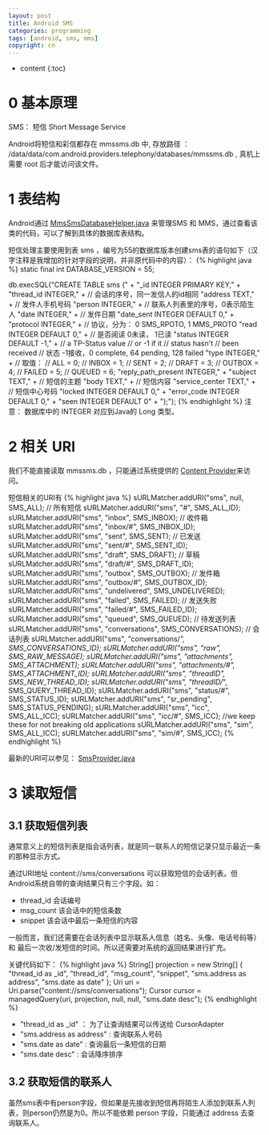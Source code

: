 ```yaml
---
layout: post
title: Android SMS
categories: programming
tags: [android, sms, mms]
copyright: cn
---
```


* content
{:toc}

# 0 基本原理

SMS： 短信 Short Message Service

Android将短信和彩信都存在 mmssms.db 中, 存放路径 ： /data/data/com.android.providers.telephony/databases/mmssms.db , 真机上需要 root 后才能访问该文件。


# 1 表结构

Android通过 [MmsSmsDatabaseHelper.java][] 来管理SMS 和 MMS，通过查看该类的代码，可以了解到具体的数据库表结构。

短信处理主要使用到表 sms ，编号为55的数据库版本创建sms表的语句如下（汉字注释是我增加的针对字段的说明，并非原代码中的内容）：
{% highlight java %}
static final int DATABASE_VERSION = 55;
 
db.execSQL("CREATE TABLE sms (" +
           "_id INTEGER PRIMARY KEY," +
           "thread_id INTEGER," +   // 会话的序号，同一发信人的id相同
           "address TEXT," +     // 发件人手机号码
           "person INTEGER," +   // 联系人列表里的序号，0表示陌生人
           "date INTEGER," +     // 发件日期
           "date_sent INTEGER DEFAULT 0," +
           "protocol INTEGER," +  // 协议，分为： 0 SMS_RPOTO, 1 MMS_PROTO
           "read INTEGER DEFAULT 0," +  // 是否阅读 0未读， 1已读
           "status INTEGER DEFAULT -1," + // a TP-Status value
                                          // or -1 if it
                                          // status hasn't
                                          // been received
                                          // 状态 -1接收，0 complete, 64 pending, 128 failed 
           "type INTEGER," +   // 取值： 
                               //   ALL    = 0;
                               //   INBOX  = 1;
                               //   SENT   = 2;
                               //   DRAFT  = 3;
                               //   OUTBOX = 4;
                               //   FAILED = 5;
                               //   QUEUED = 6;
           "reply_path_present INTEGER," +
           "subject TEXT," +   // 短信的主题
           "body TEXT," +      // 短信内容
           "service_center TEXT," +  // 短信中心号码
           "locked INTEGER DEFAULT 0," +
           "error_code INTEGER DEFAULT 0," +
           "seen INTEGER DEFAULT 0" +
           ");");
{% endhighlight %}
注意： 数据库中的 INTEGER 对应到Java的 Long 类型。

# 2 相关 URI

我们不能直接读取 mmssms.db ，只能通过系统提供的 [Content Provider](/2012/11/07/content_provider.html)来访问。

短信相关的URI有
{% highlight java %}
sURLMatcher.addURI("sms", null, SMS_ALL);                       // 所有短信
sURLMatcher.addURI("sms", "#", SMS_ALL_ID);
sURLMatcher.addURI("sms", "inbox", SMS_INBOX);                  // 收件箱
sURLMatcher.addURI("sms", "inbox/#", SMS_INBOX_ID);
sURLMatcher.addURI("sms", "sent", SMS_SENT);                    // 已发送
sURLMatcher.addURI("sms", "sent/#", SMS_SENT_ID);
sURLMatcher.addURI("sms", "draft", SMS_DRAFT);                  // 草稿
sURLMatcher.addURI("sms", "draft/#", SMS_DRAFT_ID);
sURLMatcher.addURI("sms", "outbox", SMS_OUTBOX);                // 发件箱
sURLMatcher.addURI("sms", "outbox/#", SMS_OUTBOX_ID);
sURLMatcher.addURI("sms", "undelivered", SMS_UNDELIVERED);
sURLMatcher.addURI("sms", "failed", SMS_FAILED);                // 发送失败
sURLMatcher.addURI("sms", "failed/#", SMS_FAILED_ID);
sURLMatcher.addURI("sms", "queued", SMS_QUEUED);                // 待发送列表
sURLMatcher.addURI("sms", "conversations", SMS_CONVERSATIONS);  // 会话列表
sURLMatcher.addURI("sms", "conversations/*", SMS_CONVERSATIONS_ID);
sURLMatcher.addURI("sms", "raw", SMS_RAW_MESSAGE);
sURLMatcher.addURI("sms", "attachments", SMS_ATTACHMENT);
sURLMatcher.addURI("sms", "attachments/#", SMS_ATTACHMENT_ID);
sURLMatcher.addURI("sms", "threadID", SMS_NEW_THREAD_ID);
sURLMatcher.addURI("sms", "threadID/*", SMS_QUERY_THREAD_ID);
sURLMatcher.addURI("sms", "status/#", SMS_STATUS_ID);
sURLMatcher.addURI("sms", "sr_pending", SMS_STATUS_PENDING);
sURLMatcher.addURI("sms", "icc", SMS_ALL_ICC);
sURLMatcher.addURI("sms", "icc/#", SMS_ICC);
//we keep these for not breaking old applications
sURLMatcher.addURI("sms", "sim", SMS_ALL_ICC);
sURLMatcher.addURI("sms", "sim/#", SMS_ICC);
{% endhighlight %}

最新的URI可以参见： [SmsProvider.java][]

# 3 读取短信

## 3.1 获取短信列表

通常意义上的短信列表是指会话列表，就是同一联系人的短信记录只显示最近一条的那种显示方式。

通过URI地址 content://sms/conversations 可以获取短信的会话列表。但Android系统自带的查询结果只有三个字段。如：
 * thread_id 会话编号
 * msg_count 该会话中的短信条数
 * snippet   该会话中最后一条短信的内容

一般而言，我们还需要在会话列表中显示联系人信息（姓名、头像、电话号码等） 和 最后一次收/发短信的时间。所以还需要对系统的返回结果进行扩充。

关键代码如下：
{% highlight java %}
String[] projection = new String[] { "thread_id as _id", "thread_id", "msg_count", "snippet",
        "sms.address as address", "sms.date as date" };
Uri uri = Uri.parse("content://sms/conversations");
Cursor cursor = managedQuery(uri, projection, null, null, "sms.date desc");
{% endhighlight %}

* "thread_id as _id" ： 为了让查询结果可以传送给 CursorAdapter
* "sms.address as address" : 查询联系人号码
* "sms.date as date" : 查询最后一条短信的日期
* "sms.date desc" : 会话降序排序

## 3.2 获取短信的联系人

虽然sms表中有person字段，但如果是先接收到短信再将陌生人添加到联系人列表，则person仍然是为0。所以不能依赖 person 字段，只能通过 address 去查询联系人。


[MmsSmsDatabaseHelper.java]: https://github.com/android/platform_packages_providers_telephonyprovider/blob/master/src/com/android/providers/telephony/MmsSmsDatabaseHelper.java

[SmsProvider.java]: https://github.com/android/platform_packages_providers_telephonyprovider/blob/master/src/com/android/providers/telephony/SmsProvider.java


